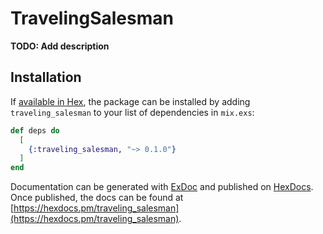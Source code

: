 # TravelingSalesman

**TODO: Add description**

## Installation

If [available in Hex](https://hex.pm/docs/publish), the package can be installed
by adding `traveling_salesman` to your list of dependencies in `mix.exs`:

```elixir
def deps do
  [
    {:traveling_salesman, "~> 0.1.0"}
  ]
end
```

Documentation can be generated with [ExDoc](https://github.com/elixir-lang/ex_doc)
and published on [HexDocs](https://hexdocs.pm). Once published, the docs can
be found at [https://hexdocs.pm/traveling_salesman](https://hexdocs.pm/traveling_salesman).

